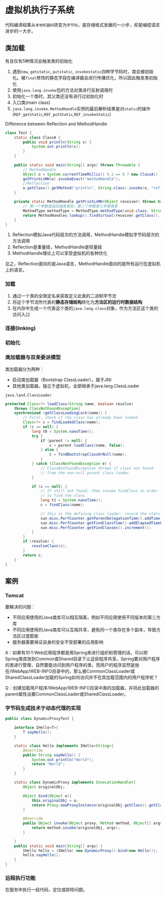 # 虚拟机执行子系统
代码编译结果从`本地机器码`转变为`字节码`，是存储格式发展的一小步，却是编程语言进步的一大步。

## 类加载
有且仅有5种情况会触发类的初始化
1. 遇到`new`, `getstatic`, `putstatic`, `invokestatic`四种字节码时，类会被初始化。被`final`修饰的静态字段在编译器会进行传播优化，所以因此触发类初始化
2. 使用`java.lang.invoke`包的方法对类进行反射调用时
3. 初始化一个类时，其父类还没有进行过初始化时
4. 入口类(main class)
5. `java.lang.invoke.MethodHandle`实例的最后解析结果是对`static`的操作(`REF_getStatic`,`REF_putStatic`,`REF_invokeStatic`)

Difference between Reflection and MethodHandle
```Java
class Test {
    static class ClassA {
        public void println(String s) {
            System.out.println(s);
        }
    }
    
    public static void main(String[] args) throws Throwable {
        // MethodHandle
        Object o = System.currentTimeMillis() % 2 == 0 ? new ClassA() : System.out;
        getPrintLnMH(o).invokeExact("methodHandle");
        //Reflection
        o.getClass().getMethod("println", String.class).invoke(o, "reflection");
    }

    private static MethodHandle getPrintLnMH(Object receiver) throws NoSuchMethodException, IllegalAccessException {
        // 第一个参数是返回值类类型，第二个参数是入参类类型
        MethodType methodType = MethodType.methodType(void.class, String.class);
        return MethodHandles.lookup().findVirtual(receiver.getClass(), "println", methodType).bindTo(receiver);
    }
}
```
1. Reflection模拟Java代码层次的方法调用，MethodHandle模拟字节码层次的方法调用
2. Reflection是重量级，MethodHandle是轻量级
3. MethodHandle理论上可以享受虚拟机的各种优化

总之，Reflection面向的是Java语言，MethodHandle面向的是所有运行在虚拟机上的语言。



### 加载
1. 通过一个类的全限定名来获取定义此类的二进制字节流
2. 将这个字节流所代表的**静态存储结构**转化为**方法区的运行时数据结构**
3. 在内存中生成一个代表这个类的`java.lang.class`对象，作为方法区这个类的访问入口


### 连接(linking)
### 初始化

### 类加载器与双亲委派模型
类加载器分为两种：
- 启动类加载器（Bootstrap ClassLoader），属于JNI
- 其他类加载器，独立于虚拟机，全部继承于java.lang.ClassLoader

`java.land.ClassLoader`
```Java
protected Class<?> loadClass(String name, boolean resolve)
    throws ClassNotFoundException{
    synchronized (getClassLoadingLock(name)) {
        // First, check if the class has already been loaded
        Class<?> c = findLoadedClass(name);
        if (c == null) {
            long t0 = System.nanoTime();
            try {
                if (parent != null) {
                    c = parent.loadClass(name, false);
                } else {
                    c = findBootstrapClassOrNull(name);
                }
            } catch (ClassNotFoundException e) {
                // ClassNotFoundException thrown if class not found
                // from the non-null parent class loader
            }

            if (c == null) {
                // If still not found, then invoke findClass in order
                // to find the class.
                long t1 = System.nanoTime();
                c = findClass(name);

                // this is the defining class loader; record the stats
                sun.misc.PerfCounter.getParentDelegationTime().addTime(t1 - t0);
                sun.misc.PerfCounter.getFindClassTime().addElapsedTimeFrom(t1);
                sun.misc.PerfCounter.getFindClasses().increment();
            }
        }
        if (resolve) {
            resolveClass(c);
        }
        return c;
    }
}
```
## 案例

### Tomcat
要解决的问题：
- 不同应用使用的Java类库可以相互隔离，例如不同应用使用不同版本的第三方库
- 不同应用使用的Java类库可以互相共享，避免同一个类存在多个副本，导致方法区过度膨胀
- 服务器需要保证自身的安全不受部署的应用影响
 
A：如果有10个Web应用程序都是用Spring来进行组织和管理的话，可以把Spring类库放到Common或Shared目录下让这些程序共享。Spring要对用户程序的类进行管理，自然要能访问到用户程序的类，而用户的程序显然是放在/WebApp/WEB-INFO目录中的，那么被CommonClassLoader或SharedClassLoader加载的Spring如何访问并不在其加载范围内的用户程序呢？


Q：创建加载用户程序/WebApp/WEB-INFO目录中类的加载器，并将此加载器的parent属性设置CommonClassLoader或SharedClassLoader。


### 字节码生成技术于动态代理的实现
```Java
public class DynamicProxyTest {

    interface IHello<T>{
        T sayHello();
    }

    static class Hello implements IHello<String>{
        @Override
        public String sayHello() {
            System.out.println("World");
            return "World";
        }
    }

    static class DynamicProxy implements InvocationHandler{
        Object originalObj;

        Object bind(Object o){
            this.originalObj = o;
            return Proxy.newProxyInstance(originalObj.getClass().getClassLoader(), originalObj.getClass().getInterfaces(), this);
        }

        @Override
        public Object invoke(Object proxy, Method method, Object[] args) throws Throwable {
            return method.invoke(originalObj, args);
        }

    }
    public static void main(String[] args) {
        IHello hello = (IHello) new DynamicProxy().bind(new Hello());
        hello.sayHello();
    }
}

```
### 远程执行功能
在服务中执行一段代码，定位或排除问题。
